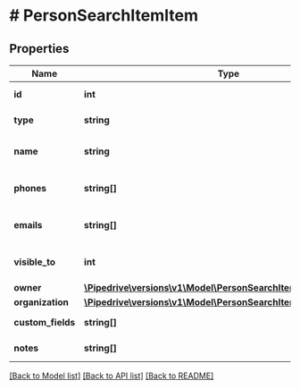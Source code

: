 # # PersonSearchItemItem

## Properties

Name | Type | Description | Notes
------------ | ------------- | ------------- | -------------
**id** | **int** | The ID of the person | [optional]
**type** | **string** | The type of the item | [optional]
**name** | **string** | The name of the person | [optional]
**phones** | **string[]** | An array of phone numbers | [optional]
**emails** | **string[]** | An array of email addresses | [optional]
**visible_to** | **int** | The visibility of the person | [optional]
**owner** | [**\Pipedrive\versions\v1\Model\PersonSearchItemItemOwner**](PersonSearchItemItemOwner.md) |  | [optional]
**organization** | [**\Pipedrive\versions\v1\Model\PersonSearchItemItemOrganization**](PersonSearchItemItemOrganization.md) |  | [optional]
**custom_fields** | **string[]** | Custom fields | [optional]
**notes** | **string[]** | An array of notes | [optional]

[[Back to Model list]](../README.md#documentation-for-models) [[Back to API list]](../README.md#documentation-for-api-endpoints) [[Back to README]](../README.md)

